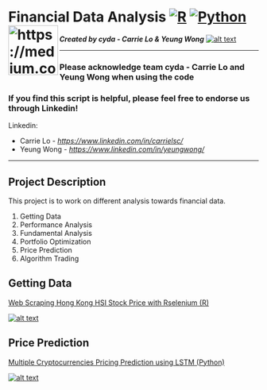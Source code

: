 # Financial Data Analysis [![R](https://img.shields.io/badge/Program-R-BLUE)](https://medium.com/financial-data-analysis/) [![Python](https://img.shields.io/badge/Program-Python-BLUE)](https://medium.com/financial-data-analysis/) <img src="https://cdn-images-1.medium.com/fit/c/200/200/1*7SJIo6rSUlkbVbcHFuYphQ.png" alt="https://medium.com/financial-data-analysis/" width="100" align="left" />

*<b>Created by cyda - Carrie Lo & Yeung Wong</b>*
[![alt text](https://2.bp.blogspot.com/-JDCofS2Pvic/WxQCv_XstyI/AAAAAAAAABM/rWHKnG4ItnMULgmO_tWAuGTNL6kAexJlACK4BGAYYCw/s1000/tight%2Bbanner.png)](https://cydalytics.blogspot.com/)

---------------------------------------------------------------------------------------------
### Please acknowledge <b>team cyda - Carrie Lo and Yeung Wong</b> when using the code

### If you find this script is helpful, please feel free to endorse us through Linkedin!
Linkedin:

* Carrie Lo - *https://www.linkedin.com/in/carrielsc/*
* Yeung Wong - *https://www.linkedin.com/in/yeungwong/*
---------------------------------------------------------------------------------------------
## Project Description
This project is to work on different analysis towards financial data.

1. Getting Data
2. Performance Analysis
3. Fundamental Analysis
4. Portfolio Optimization
5. Price Prediction
6. Algorithm Trading

## Getting Data
[Web Scraping Hong Kong HSI Stock Price with Rselenium (R)](https://medium.com/financial-data-analysis/step-1-web-scraping-hong-kong-hsi-stock-price-7d8606c07c57?source=friends_link&sk=386d4f84d09400813970facae9d69ce4)

[![alt text](https://miro.medium.com/max/2400/1*ylgrDDCbMOpg1Uk8VabvAw.gif)](https://medium.com/financial-data-analysis/step-1-web-scraping-hong-kong-hsi-stock-price-7d8606c07c57?source=friends_link&sk=386d4f84d09400813970facae9d69ce4)

## Price Prediction
[Multiple Cryptocurrencies Pricing Prediction using LSTM (Python)](https://medium.com/financial-data-analysis/multiple-cryptocurrencies-pricing-prediction-using-lstm-python-a8e864176604?source=friends_link&sk=d9102dc03670cb29b265e88b88a0bc6c)

[![alt text](https://miro.medium.com/max/2400/1*Bduw3AnRhgxUvXfsSjyV9g.png)](https://medium.com/financial-data-analysis/multiple-cryptocurrencies-pricing-prediction-using-lstm-python-a8e864176604?source=friends_link&sk=d9102dc03670cb29b265e88b88a0bc6c)
